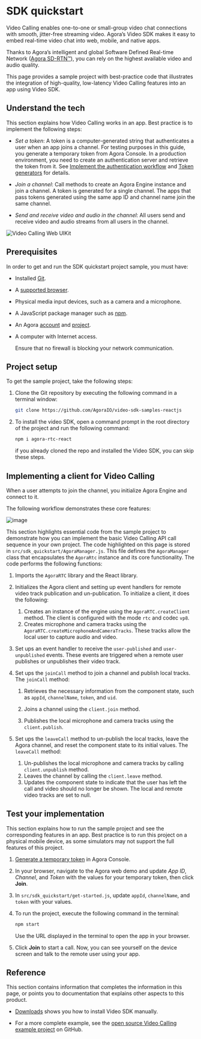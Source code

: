 # SDK quickstart

Video Calling enables one-to-one or small-group video chat connections with smooth, jitter-free streaming video. Agora’s Video SDK makes it easy to embed real-time video chat into web, mobile, and native apps.

Thanks to Agora’s intelligent and global Software Defined Real-time Network ([Agora SD-RTN™](https://docs.agora.io/en/video-calling/overview/core-concepts#agora-sd-rtn)), you can rely on the highest available video and audio quality.

This page provides a sample project with best-practice code that illustrates the integration of high-quality, low-latency Video Calling features into an app using Video SDK.

## Understand the tech

This section explains how Video Calling works in an app. Best practice is to implement the following steps:

- *Set a token*: A token is a computer-generated string that authenticates a user when an app joins a channel. For testing purposes in this guide, you generate a temporary token from Agora Console. In a production environment, you need to create an authentication server and retrieve the token from it. See [Implement the authentication workflow](https://docs.agora.io/en/video-calling/develop/authentication-workflow) and [Token generators](https://docs.agora.io/en//video-calling/develop/integrate-token-generation) for details.

- *Join a channel*: Call methods to create an Agora Engine instance and join a channel. A token is generated for a single channel. The apps that pass tokens generated using the same app ID and channel name join the same channel.

- *Send and receive video and audio in the channel*: All users send and receive video and audio streams from all users in the channel.


![Video Calling Web UIKit](./images/video-call.png)

## Prerequisites

In order to get and run the SDK quickstart project sample, you must have:

* Installed [Git](https://git-scm.com/downloads).
- A [supported browser](https://docs.agora.io/en/video-calling/reference/supported-platforms?platform=web#browsers).
- Physical media input devices, such as a camera and a microphone.
- A JavaScript package manager such as [npm](https://www.npmjs.com/package/npm).
- An Agora [account](https://docs.agora.io/en/video-calling/reference/manage-agora-account#create-an-agora-account) and [project](https://docs.agora.io/en/video-calling/reference/manage-agora-account#create-an-agora-project).
- A computer with Internet access.

    Ensure that no firewall is blocking your network communication.

## Project setup

To get the sample project, take the following steps:

1. Clone the Git repository by executing the following command in a terminal window:

    ```bash
    git clone https://github.com/AgoraIO/video-sdk-samples-reactjs
    ```

1. To install the video SDK, open a command prompt in the root directory of the project and run the following command:

    ```bash
    npm i agora-rtc-react
    ```
    if you already cloned the repo and installed the Video SDK, you can skip these steps.


## Implementing a client for Video Calling

When a user attempts to join the channel, you initialize Agora Engine and connect to it.


The following workflow demonstrates these core features:

![image](./images/video-call-logic-android.svg)


This section highlights essential code from the sample project to demonstrate how you can implement the basic Video Calling API call sequence in your own project. The code highlighted on this page is stored in `src/sdk_quickstart/AgoraManager.js`. This file defines the `AgoraManager` class that encapsulates the `AgoraRtc` instance and its core functionality. The code performs the following functions:

1. Imports the `AgoraRTC` library and the React library.

1. Initializes the Agora client and setting up event handlers for remote video track publication and un-publication. To initialize a client, it does the following:

    1. Creates an instance of the engine using the `AgoraRTC.createClient` method. The client is configured with the mode `rtc` and codec `vp8`.
    1. Creates microphone and camera tracks using the `AgoraRTC.createMicrophoneAndCameraTracks`. These tracks allow the local user to capture audio and video.

1. Set ups an event handler to receive the `user-published` and `user-unpublished` events. These events are triggered when a remote user publishes or unpublishes their video track. 

1. Set ups the `joinCall` method to join a channel and publish local tracks. The `joinCall` method:
    1. Retrieves the necessary information from the component state, such as `appId`, `channelName`, `token`, and `uid`.

    1. Joins a channel using the `client.join` method.
    
    1. Publishes the local microphone and camera tracks using the `client.publish`.

1. Set ups the `leaveCall` method to un-publish the local tracks, leave the Agora channel, and reset the component state to its initial values. The `leaveCall` method:

    1. Un-publishes the local microphone and camera tracks by calling `client.unpublish` method.
    1. Leaves the channel by calling the `client.leave` method.
    1. Updates the component state to indicate that the user has left the call and video should no longer be shown. The local and remote video tracks are set to null.

## Test your implementation

This section explains how to run the sample project and see the corresponding features in an app. Best practice is to run this project on a physical mobile device, as some simulators may not support the full features of this project.

1. [Generate a temporary token](https://docs.agora.io/en/video-calling/reference/manage-agora-account#generate-a-temporary-token) in Agora Console.

1. In your browser, navigate to the <Link target="_blank" to="{{Global.DEMO_BASIC_VIDEO_CALL_URL}}">Agora web demo</Link> and update _App ID_, _Channel_, and _Token_ with the values for your temporary token, then click **Join**.

1. In `src/sdk_quickstart/get-started.js`, update `appId`, `channelName`, and `token` with your values.

1. To run the project, execute the following command in the terminal:
    
    ```bash
    npm start
    ```
    Use the URL displayed in the terminal to open the app in your browser.

1. Click **Join** to start a call. Now, you can see yourself on the device screen and talk to the remote user using your app.

## Reference

This section contains information that completes the information in this page, or points you to documentation that explains other aspects to this product.

- [Downloads](https://docs.agora.io/en/video-calling/reference/downloads) shows you how to install Video SDK manually.

- For a more complete example, see the <a href="https://github.com/AgoraIO-Community/Agora-RTC-React/tree/master/example">open source Video Calling example project</a> on GitHub.
